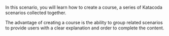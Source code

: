 In this scenario, you will learn how to create a course, a series of Katacoda scenarios collected together. 

The advantage of creating a course is the ability to group related scenarios to provide users with a clear explanation and order to complete the content.